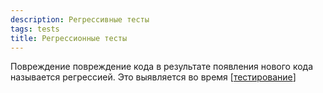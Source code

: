 ```yaml
---
description: Регрессивные тесты
tags: tests
title: Регрессионные тесты
---
```

Повреждение повреждение кода в результате появления нового кода называется регрессией. Это выявляется во время [[тестирование]]

[//begin]: # "Autogenerated link references for markdown compatibility"
[тестирование]: ../lists/%D1%82%D0%B5%D1%81%D1%82%D0%B8%D1%80%D0%BE%D0%B2%D0%B0%D0%BD%D0%B8%D0%B5 "Основные принципы тестровния"
[//end]: # "Autogenerated link references"